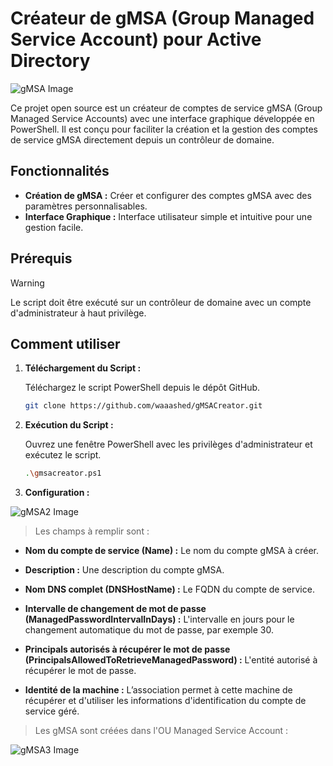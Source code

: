 # Créateur de gMSA (Group Managed Service Account) pour Active Directory

![gMSA Image](https://i.postimg.cc/TP7RPQf8/logogmsa.jpg) <!-- Remplacer ce lien par une image pertinente pour le projet -->

Ce projet open source est un créateur de comptes de service gMSA (Group Managed Service Accounts) avec une interface graphique développée en PowerShell. Il est conçu pour faciliter la création et la gestion des comptes de service gMSA directement depuis un contrôleur de domaine.

## Fonctionnalités

- **Création de gMSA :** Créer et configurer des comptes gMSA avec des paramètres personnalisables.
- **Interface Graphique :** Interface utilisateur simple et intuitive pour une gestion facile.

## Prérequis

> [!WARNING]
> Le script doit être exécuté sur un contrôleur de domaine avec un compte d'administrateur à haut privilège.

## Comment utiliser

1. **Téléchargement du Script :**

   Téléchargez le script PowerShell depuis le dépôt GitHub.

   ```bash
   git clone https://github.com/waaashed/gMSACreator.git

2. **Exécution du Script :**

   Ouvrez une fenêtre PowerShell avec les privilèges d'administrateur et exécutez le script.

   ```bash
   .\gmsacreator.ps1

2. **Configuration :**

![gMSA2 Image](https://i.postimg.cc/7ZRsYTds/Capture.png)


> Les champs à remplir sont :

- **Nom du compte de service (Name) :** Le nom du compte gMSA à créer.

- **Description :** Une description du compte gMSA.

- **Nom DNS complet (DNSHostName) :** Le FQDN du compte de service.

- **Intervalle de changement de mot de passe (ManagedPasswordIntervalInDays) :** L'intervalle en jours pour le changement automatique du mot de passe, par exemple 30.

- **Principals autorisés à récupérer le mot de passe (PrincipalsAllowedToRetrieveManagedPassword) :** L'entité autorisé à récupérer le mot de passe. 

- **Identité de la machine :** L’association permet à cette machine de récupérer et d'utiliser les informations d'identification du compte de service géré.

> Les gMSA sont créées dans l'OU Managed Service Account : 

![gMSA3 Image](https://i0.wp.com/azurecloudai.blog/wp-content/uploads/2024/01/6acaf-image-38.png)
